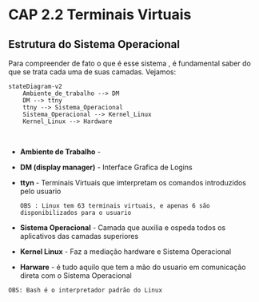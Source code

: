 # CAP 2.2 Terminais Virtuais

## Estrutura do Sistema Operacional

Para compreender de fato o que é esse sistema , é fundamental saber do que se trata cada uma de suas camadas. Vejamos:

```mermaid
stateDiagram-v2
    Ambiente_de_trabalho --> DM
    DM --> ttny
    ttny --> Sistema_Operacional
    Sistema_Operacional --> Kernel_Linux
    Kernel_Linux --> Hardware
```
<br>

* **Ambiente de Trabalho** - 

* **DM (display manager)** - Interface Grafica de Logins

* **ttyn** - Terminais Virtuais que imterpretam os comandos introduzidos pelo usuario

    `OBS : Linux tem 63 terminais virtuais, e apenas 6 são disponibilizados para o usuario `

* **Sistema Operacional** - Camada que auxilia e ospeda todos os aplicativos das camadas superiores

* **Kernel Linux** -  Faz a mediação hardware e Sistema Operacional

* **Harware** - é tudo aquilo que tem a mão do usuario em comunicação direta com o Sistema Operacional

`OBS: Bash é o interpretador padrão do Linux`

